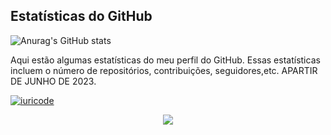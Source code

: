 <!-- Inclua o título ou uma descrição para as estatísticas -->
## Estatísticas do GitHub
<!-- Substitua "Crislaine-Doria" pelo seu nome de usuário do GitHub -->
![Anurag's GitHub stats](https://github-readme-stats.vercel.app/api?username=Crislaine-Doria&show_icons=true&theme=cobalt)
<!-- Adicione uma breve descrição ou informações adicionais -->
Aqui estão algumas estatísticas do meu perfil do GitHub. Essas estatísticas incluem o número de repositórios, contribuições, seguidores,etc.
APARTIR DE JUNHO DE 2023.
<!-- Adicione uma breve descrição ou informações adicionais -->
[![iuricode](https://github-readme-stats.vercel.app/api/top-langs/?username=Crislaine-Doria&hide=html&layout=compact&theme=highcontrast)](https://github.com/anuraghazra/github-readme-stats)
<p align="center">
  <a href="https://skillicons.dev">
    <img src="https://skillicons.dev/icons?i=git,mysql,dart,flutter" />
  </a>
</p>
